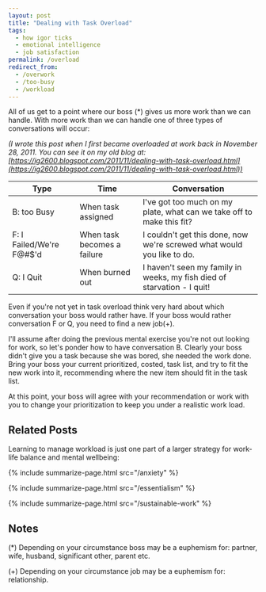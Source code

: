 ```yaml
---
layout: post
title: "Dealing with Task Overload"
tags:
  - how igor ticks
  - emotional intelligence
  - job satisfaction
permalink: /overload
redirect_from:
  - /overwork
  - /too-busy
  - /workload
---
```


All of us get to a point where our boss (\*) gives us more work than we can handle. With more work than we can handle one of three types of conversations will occur:

_(I wrote this post when I first became overloaded at work back in November 28, 2011. You can see it on my old blog at: [https://ig2600.blogspot.com/2011/11/dealing-with-task-overload.html](https://ig2600.blogspot.com/2011/11/dealing-with-task-overload.html))_

| Type                     | Time                        | Conversation                                                            |
| ------------------------ | --------------------------- | ----------------------------------------------------------------------- |
| B: too Busy              | When task assigned          | I've got too much on my plate, what can we take off to make this fit?   |
| F: I Failed/We're F@#$'d | When task becomes a failure | I couldn't get this done, now we're screwed what would you like to do.  |
| Q: I Quit                | When burned out             | I haven't seen my family in weeks, my fish died of starvation - I quit! |

Even if you're not yet in task overload think very hard about which conversation your boss would rather have. If your boss would rather conversation F or Q, you need to find a new job(+).

I'll assume after doing the previous mental exercise you're not out looking for work, so let's ponder how to have conversation B. Clearly your boss didn't give you a task because she was bored, she needed the work done. Bring your boss your current prioritized, costed, task list, and try to fit the new work into it, recommending where the new item should fit in the task list.

At this point, your boss will agree with your recommendation or work with you to change your prioritization to keep you under a realistic work load.

## Related Posts

Learning to manage workload is just one part of a larger strategy for work-life balance and mental wellbeing:

{% include summarize-page.html src="/anxiety" %}

{% include summarize-page.html src="/essentialism" %}

{% include summarize-page.html src="/sustainable-work" %}

## Notes

(\*) Depending on your circumstance boss may be a euphemism for: partner, wife, husband, significant other, parent etc.

(+) Depending on your circumstance job may be a euphemism for: relationship.

